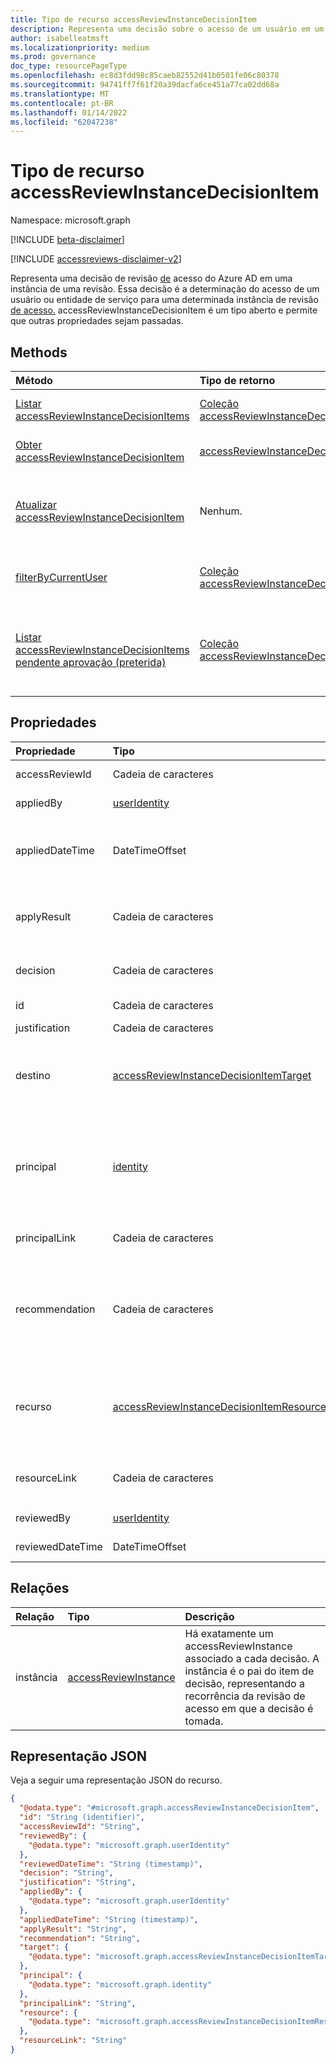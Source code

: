 ```yaml
---
title: Tipo de recurso accessReviewInstanceDecisionItem
description: Representa uma decisão sobre o acesso de um usuário em um accessReviewInstance.
author: isabelleatmsft
ms.localizationpriority: medium
ms.prod: governance
doc_type: resourcePageType
ms.openlocfilehash: ec8d3fdd98c85caeb82552d41b0501fe06c80378
ms.sourcegitcommit: 94741ff7f61f20a39dacfa6ce451a77ca02dd68a
ms.translationtype: MT
ms.contentlocale: pt-BR
ms.lasthandoff: 01/14/2022
ms.locfileid: "62047238"
---
```

# <a name="accessreviewinstancedecisionitem-resource-type"></a>Tipo de recurso accessReviewInstanceDecisionItem

Namespace: microsoft.graph

[!INCLUDE [beta-disclaimer](../../includes/beta-disclaimer.md)]

[!INCLUDE [accessreviews-disclaimer-v2](../../includes/accessreviews-disclaimer-v2.md)]

Representa uma decisão de revisão [de](accessreviewsv2-overview.md) acesso do Azure AD em uma instância de uma revisão. Essa decisão é a determinação do acesso de um usuário ou entidade de serviço para uma determinada instância de revisão [de acesso.](accessreviewinstance.md) accessReviewInstanceDecisionItem é um tipo aberto e permite que outras propriedades sejam passadas.

## <a name="methods"></a>Methods

| Método | Tipo de retorno | Descrição |
|:---------------|:--------|:----------|
|[Listar accessReviewInstanceDecisionItems](../api/accessreviewinstance-list-decisions.md) | [Coleção accessReviewInstanceDecisionItem](accessreviewinstancedecisionitem.md) | Obter uma lista dos [objetos accessReviewInstanceDecisionItem](../resources/accessreviewinstancedecisionitem.md) e suas propriedades.|
|[Obter accessReviewInstanceDecisionItem](../api/accessreviewinstancedecisionitem-get.md)|[accessReviewInstanceDecisionItem](../resources/accessreviewinstancedecisionitem.md)|Leia as propriedades e as relações de um [objeto accessReviewInstanceDecisionItem.](../resources/accessreviewinstancedecisionitem.md)|
|[Atualizar accessReviewInstanceDecisionItem](../api/accessreviewinstancedecisionitem-update.md) | Nenhum. | Para qualquer accessReviewInstanceDecisionItems em que o usuário de chamada recebe um revisor, chamar o usuário pode registrar uma decisão corrigindo o objeto decision. |
|[filterByCurrentUser](../api/accessreviewinstancedecisionitem-filterbycurrentuser.md)|[Coleção accessReviewInstanceDecisionItem](../resources/accessreviewinstancedecisionitem.md)|Recupera todos os [objetos accessReviewInstanceDecisionItems](accessreviewinstancedecisionitem.md) onde o uso de chamada é o revisor de um [dado accessReviewInstance](accessreviewinstance.md).|
|[Listar accessReviewInstanceDecisionItems pendente aprovação (preterida)](../api/accessreviewinstancedecisionitem-listpendingapproval.md) | [Coleção accessReviewInstanceDecisionItem.](accessreviewinstancedecisionitem.md) | Obter todos os accessReviewInstanceDecisionItems atribuídos ao usuário de chamada, para um accessReviewInstance específico. Este método está sendo preterido e substituído por [filterByCurrentUser](../api/accessreviewinstancedecisionitem-filterbycurrentuser.md). |

## <a name="properties"></a>Propriedades
| Propriedade | Tipo |  Descrição |
| :---------------| :---- | :---------- |
|accessReviewId|Cadeia de caracteres|O identificador do pai accessReviewInstance. Oferece suporte para `$select`. Somente leitura.|
|appliedBy|[userIdentity](../resources/useridentity.md)|O identificador do usuário que aplicou a decisão. Somente leitura.|
|appliedDateTime|DateTimeOffset|O timestamp quando a decisão de aprovação foi aplicada. O tipo DatetimeOffset representa informações de data e hora usando o formato ISO 8601 e está sempre em horário UTC. Por exemplo, meia-noite UTC em 1 de janeiro de 2014 é `2014-01-01T00:00:00Z`.  Oferece suporte para `$select`. Somente leitura.|
|applyResult|Cadeia de caracteres|O resultado da aplicação da decisão. Valores possíveis: `New` `AppliedSuccessfully` , , e `AppliedWithUnknownFailure` `AppliedSuccessfullyButObjectNotFound` `ApplyNotSupported` . Suporta `$select` `$orderby` , e ( `$filter` `eq` somente). Somente leitura.|
|decision|Cadeia de caracteres|Resultado da revisão. Valores possíveis: `Approve` `Deny` , , ou `NotReviewed` `DontKnow` . Suporta `$select` `$orderby` , e ( `$filter` `eq` somente). |
|id|Cadeia de caracteres| O identificador da decisão. Herdado da [entidade](../resources/entity.md). Oferece suporte para `$select`. Somente leitura.|
|justification|Cadeia de caracteres|Justification left by the reviewer when they made the decision.|
| destino | [accessReviewInstanceDecisionItemTarget](accessreviewinstancedecisionitemtarget.md)  | O destino dessa decisão específica. Os destinos de decisão podem ser de tipos diferentes– cada um com suas próprias propriedades específicas. Consulte [accessReviewInstanceDecisionItemTarget](accessreviewinstancedecisionitemtarget.md). Somente leitura. <br/> Essa propriedade foi substituída pelas `principal` propriedades e `resource` em v1.0.|
|principal|[identity](../resources/identity.md)|Cada item de decisão em uma revisão de acesso representa o acesso de uma entidade a um recurso. Essa propriedade representa detalhes da entidade. Por exemplo, se um item de decisão representa o acesso de Usuário "Bob" ao Grupo "Vendas" - a entidade é "Bob" e o recurso é "Vendas". Os principais podem ser de dois tipos - userIdentity e servicePrincipalIdentity. Oferece suporte para `$select`. Somente leitura.|
|principalLink|Cadeia de caracteres|Link para o objeto principal. Por exemplo: `https://graph.microsoft.com/v1.0/users/a6c7aecb-cbfd-4763-87ef-e91b4bd509d9`. Somente leitura.|
|recommendation|Cadeia de caracteres|Uma recomendação gerada pelo sistema para a decisão de aprovação com base na última indicação interativa para locatário. Recomendamos aprovar se a assinatura estiver dentro de trinta dias após o início da revisão. É recomendável negar se a assinatura for maior do que trinta dias do início da revisão. Recomendação não disponível caso contrário. Valores possíveis: `Approve` `Deny` , ou `NoInfoAvailable` . Suporta `$select` `$orderby` , e ( `$filter` `eq` somente). Somente leitura.|
|recurso|[accessReviewInstanceDecisionItemResource](../resources/accessreviewinstancedecisionitemresource.md)|Cada item de decisão em uma revisão de acesso representa o acesso de uma entidade a um recurso. Essa propriedade representa detalhes do recurso. Por exemplo, se um item de decisão representa o acesso de Usuário "Bob" ao Grupo "Vendas" - a entidade é Bob e o recurso é "Vendas". Os recursos podem ser de vários tipos. Consulte [accessReviewInstanceDecisionItemResource](../resources/accessreviewinstancedecisionitemresource.md). Somente leitura.|
|resourceLink|Cadeia de caracteres|Um link para o recurso. Por exemplo, `https://graph.microsoft.com/v1.0/servicePrincipals/c86300f3-8695-4320-9f6e-32a2555f5ff8`. Oferece suporte para `$select`. Somente leitura.|
|reviewedBy|[userIdentity](../resources/useridentity.md)| O identificador do revistor. Oferece suporte para `$select`. Somente leitura.|
|reviewedDateTime|DateTimeOffset| O timestamp quando ocorreu a decisão de revisão. Oferece suporte para `$select`. Somente leitura.|

## <a name="relationships"></a>Relações

| Relação | Tipo   |Descrição|
|:---------------|:--------|:----------|
| instância |[accessReviewInstance](accessreviewinstance.md) | Há exatamente um accessReviewInstance associado a cada decisão. A instância é o pai do item de decisão, representando a recorrência da revisão de acesso em que a decisão é tomada. |


## <a name="json-representation"></a>Representação JSON

Veja a seguir uma representação JSON do recurso.

<!-- {
  "blockType": "resource",
  "keyProperty": "id",
  "@odata.type": "microsoft.graph.accessReviewInstanceDecisionItem",
  "openType": true
}
-->

```json
{
  "@odata.type": "#microsoft.graph.accessReviewInstanceDecisionItem",
  "id": "String (identifier)",
  "accessReviewId": "String",
  "reviewedBy": {
    "@odata.type": "microsoft.graph.userIdentity"
  },
  "reviewedDateTime": "String (timestamp)",
  "decision": "String",
  "justification": "String",
  "appliedBy": {
    "@odata.type": "microsoft.graph.userIdentity"
  },
  "appliedDateTime": "String (timestamp)",
  "applyResult": "String",
  "recommendation": "String",
  "target": {
    "@odata.type": "microsoft.graph.accessReviewInstanceDecisionItemTarget"
  },
  "principal": {
    "@odata.type": "microsoft.graph.identity"
  },
  "principalLink": "String",
  "resource": {
    "@odata.type": "microsoft.graph.accessReviewInstanceDecisionItemResource"
  },
  "resourceLink": "String"
}
```
